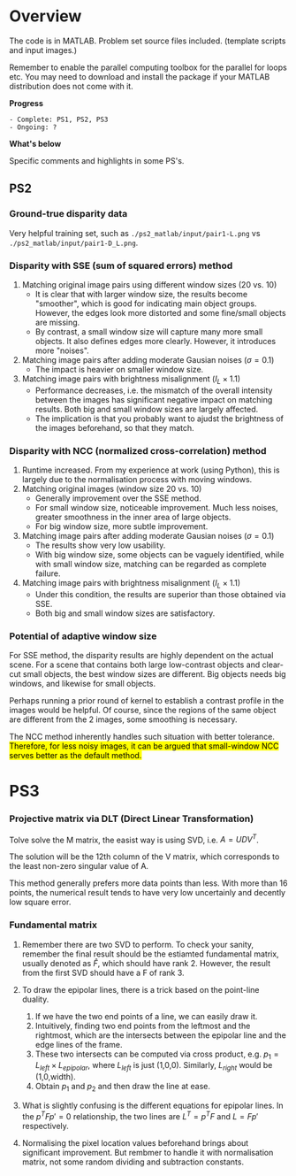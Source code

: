 # Overview

The code is in MATLAB. Problem set source files included. (template scripts and input images.)

Remember to enable the parallel computing toolbox for the parallel for loops etc. You may need to download and install the package if your MATLAB distribution does not come with it.

**Progress**

	- Complete: PS1, PS2, PS3
	- Ongoing: ?

**What's below**

Specific comments and highlights in some PS's.


## PS2

### Ground-true disparity data

Very helpful training set, such as `./ps2_matlab/input/pair1-L.png` vs `./ps2_matlab/input/pair1-D_L.png`.

### Disparity with SSE (sum of squared errors) method 

1. Matching original image pairs using different window sizes (20 vs. 10)
	- It is clear that with larger window size, the results become "smoother", which is good for indicating main object groups. However, the edges look more distorted and some fine/small objects are missing.
	- By contrast, a small window size will capture many more small objects. It also defines edges more clearly. However, it introduces more "noises".
2. Matching image pairs after adding moderate Gausian noises ($\sigma = 0.1$)
	- The impact is heavier on smaller window size.
3. Matching image pairs with brightness misalignment ($I_L\times1.1$)
	- Performance decreases, i.e. the mismatch of the overall intensity between the images has significant negative impact on matching results. Both big and small window sizes are largely affected.
	- The implication is that you probably want to ajudst the brightness of the images beforehand, so that they match.

### Disparity with NCC (normalized cross-correlation) method

1. Runtime increased. From my experience at work (using Python), this is largely due to the normalisation process with moving  windows.
2.  Matching original images (window size 20 vs. 10)
	- Generally improvement over the SSE method. 
	- For small window size, noticeable improvement. Much less noises, greater smoothness in the inner area of large objects.
	- For big window size, more subtle improvement.
3. Matching image pairs after adding moderate Gausian noises ($\sigma = 0.1$)
	- The results show very low usability.
	-  With big window size, some objects can be vaguely identified, while with small window size, matching can be regarded as complete failure.
4. Matching image pairs with brightness misalignment ($I_L\times1.1$)
	- Under this condition, the results are superior than those obtained via SSE.
	- Both big and small window sizes are satisfactory.

### Potential of adaptive window size

For SSE method, the disparity results are highly dependent on the actual scene. For a scene that contains both large low-contrast objects and clear-cut small objects, the best window sizes are different. Big objects needs big windows, and likewise for small objects.

Perhaps running a prior round of kernel to establish a contrast profile in the images would be helpful. Of course, since the regions of the same object are different from the 2 images, some smoothing is necessary.

The NCC method inherently handles such situation with better tolerance. <mark>Therefore, for less noisy images, it can be argued that small-window NCC serves better as the default method.</mark>


# PS3

### Projective matrix via DLT (Direct Linear Transformation)

Tolve solve the M matrix, the easist way is using SVD, i.e. $A = UDV^T$. 

The solution will be the 12th column of the V matrix, which corresponds to the least non-zero singular value of A.

This method generally prefers more data points than less. With more than 16 points, the numerical result tends to have very low uncertainly and decently low square error.

### Fundamental matrix

1. Remember there are two SVD to perform. To check your sanity, remember the final result should be the estiamted fundamental matrix, usually denoted as $\hat{F}$, which should have rank 2. However, the result from the first SVD should have a F of rank 3.

2. To draw the epipolar lines, there is a trick based on the point-line duality.
	1. If we have the two end points of a line, we can easily draw it. 
	2. Intuitively, finding two end points from the leftmost and the rightmost, which are the intersects between the epipolar line and the edge lines of the frame.
	3. These two intersects can be computed via cross product, e.g. $p_1 = L_{left}\times L_{epipolar}$, where $L_{left}$ is just (1,0,0). Similarly, $L_{right}$ would be (1,0,width).
	4. Obtain $p_1$ and $p_2$ and then draw the line at ease.

3. What is slightly confusing is the different equations for epipolar lines. In the $p^TFp'=0$ relationship, the two lines are $L^T= p^TF$ and $L=Fp'$ respectively.
4. Normalising the pixel location values beforehand brings about significant improvement. But rembmer to handle it with normalisation matrix, not some random dividing and subtraction constants.
